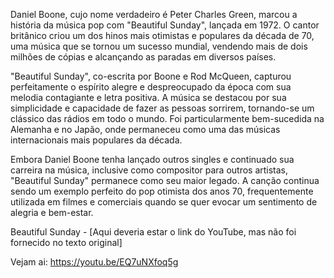 Daniel Boone, cujo nome verdadeiro é Peter Charles Green, marcou a história da música pop com "Beautiful Sunday", lançada em 1972. O cantor britânico criou um dos hinos mais otimistas e populares da década de 70, uma música que se tornou um sucesso mundial, vendendo mais de dois milhões de cópias e alcançando as paradas em diversos países.

"Beautiful Sunday", co-escrita por Boone e Rod McQueen, capturou perfeitamente o espírito alegre e despreocupado da época com sua melodia contagiante e letra positiva. A música se destacou por sua simplicidade e capacidade de fazer as pessoas sorrirem, tornando-se um clássico das rádios em todo o mundo. Foi particularmente bem-sucedida na Alemanha e no Japão, onde permaneceu como uma das músicas internacionais mais populares da década.

Embora Daniel Boone tenha lançado outros singles e continuado sua carreira na música, inclusive como compositor para outros artistas, "Beautiful Sunday" permanece como seu maior legado. A canção continua sendo um exemplo perfeito do pop otimista dos anos 70, frequentemente utilizada em filmes e comerciais quando se quer evocar um sentimento de alegria e bem-estar.

Beautiful Sunday - [Aqui deveria estar o link do YouTube, mas não foi fornecido no texto original]

Vejam ai: 
https://youtu.be/EQ7uNXfoq5g